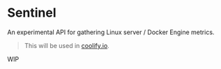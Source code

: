 # Sentinel

An experimental API for gathering Linux server / Docker Engine metrics.

> This will be used in [coolify.io](https://coolify.io).

WIP